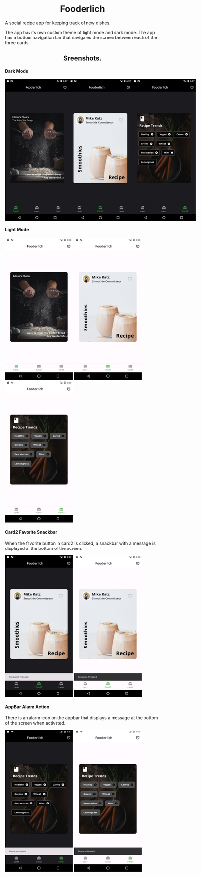 <h1 align="center">Fooderlich</h1>
<p>A social recipe app for keeping track of new dishes.<p>

<p>The app has its own custom theme of light mode and dark mode. The app has a bottom navigation bar that navigates the screen between each of the three cards.</p>

<h2 align="center">Sreenshots.</h2>
<h4>Dark Mode</h4>
<div style="display: flex; justify-content: space-between;">
<img src="assets/screenshots/card1_dark.png" width=220 height=460 />
<img src="assets/screenshots/card2_dark.png" width=220 height=460 />
<img src="assets/screenshots/card3_dark.png" width=220 height=460 />
</div>

<h4>Light Mode</h4>
<div>
<img src="assets/screenshots/card1_light.png" width=220 height=460 />
<img src="assets/screenshots/card2_light.png" width=220 height=460 />
<img src="assets/screenshots/card3_light.png" width=220 height=460 />
</div>

<h4>Card2 Favorite Snackbar</h4>
<p>When the favorite button in card2 is clicked, a snackbar with a message is displayed at the bottom of the screen.</p>

<div>
<img src="assets/screenshots/card2_dark_favorite.png" width=220 height=460 />
<img src="assets/screenshots/card2_light_favorite.png" width=220 height=460 />
</div>

<h4>AppBar Alarm Action</h4>
<p>There is an alarm icon on the appbar that displays a message at the bottom of the screen when activated.</p>

<div>
<img src="assets/screenshots/card3_dark_alarm.png" width=220 height=460 />
<img src="assets/screenshots/card3_light_alarm.png" width=220 height=460 />
</div>